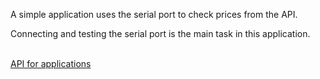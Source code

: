 A simple application uses the serial port to check prices from the API.

Connecting and testing the serial port is the main task in this application.

<br/>
<a href="https://github.com/ImJakubPuchala/ASP-NET-CORE-API-For-Shop">API for applications</a>
